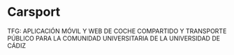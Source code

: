 # Carsport
TFG: APLICACIÓN MÓVIL Y WEB DE COCHE COMPARTIDO Y TRANSPORTE PÚBLICO PARA LA COMUNIDAD UNIVERSITARIA DE LA UNIVERSIDAD DE CÁDIZ
